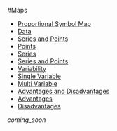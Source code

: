 #Maps

* [Proportional Symbol Map](#proportional_symbol_map)
* [Data](#data)
* [Series and Points](#series_and_points)
 * [Points](#points)
 * [Series](#series)
* [Series and Points](#series_and_points)
* [Variability](#variables)
 * [Single Variable](#single_variable)
 * [Multi Variable](#multi_variable)
* [Advantages and Disadvantages](#advantages_and_disadvanteges)
 * [Advantages](#advantages)
 * [Disadvantages](#disadvantages)

*coming_soon*
<!-- 
## Proportional Symbol Map


## Data


## Series and Points

### Points

### Series


## Variability

### Single Variable

### Multi Variable

## Advantages

## Disadvantages
-->